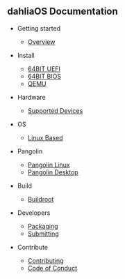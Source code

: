 ## dahliaOS Documentation

- Getting started

  - [Overview](/)

- Install

  - [64BIT UEFI](install/efi)
  - [64BIT BIOS](install/legacy)
  - [QEMU](install/qemu)

- Hardware

  - [Supported Devices](hardware/support)

- OS

  - [Linux Based](os/linux)

- Pangolin

  - [Pangolin Linux](pangolin/pangolin-linux)
  - [Pangolin Desktop](pangolin/pangolin)

- Build

  - [Buildroot](build/buildroot)

- Developers

  - [Packaging](developer/packaging)
  - [Submitting](developer/submitting)

- Contribute

  - [Contributing](contribute/contributing)
  - [Code of Conduct](contribute/conduct)